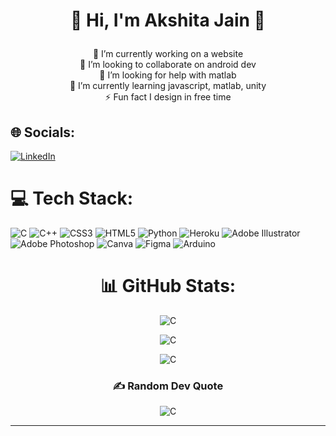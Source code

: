 # <p align = "center">💫 Hi, I'm Akshita Jain 💫<align>
<p align = "center">
🔭 I’m currently working on a website<br>👯 I’m looking to collaborate on android dev<br>🤝 I’m looking for help with matlab<br>🌱 I’m currently learning javascript, matlab, unity<br>⚡ Fun fact I design in free time

<align>
  
## 🌐 Socials:
[![LinkedIn](https://img.shields.io/badge/LinkedIn-%230077B5.svg?logo=linkedin&logoColor=white)](https://linkedin.com/in/Akshitaj25) 

# 💻 Tech Stack:
![C](https://img.shields.io/badge/c-%2300599C.svg?style=plastic&logo=c&logoColor=white) ![C++](https://img.shields.io/badge/c++-%2300599C.svg?style=plastic&logo=c%2B%2B&logoColor=white) ![CSS3](https://img.shields.io/badge/css3-%231572B6.svg?style=plastic&logo=css3&logoColor=white) ![HTML5](https://img.shields.io/badge/html5-%23E34F26.svg?style=plastic&logo=html5&logoColor=white) ![Python](https://img.shields.io/badge/python-3670A0?style=plastic&logo=python&logoColor=ffdd54) ![Heroku](https://img.shields.io/badge/heroku-%23430098.svg?style=plastic&logo=heroku&logoColor=white) ![Adobe Illustrator](https://img.shields.io/badge/adobeillustrator-%23FF9A00.svg?style=plastic&logo=adobeillustrator&logoColor=white) ![Adobe Photoshop](https://img.shields.io/badge/adobephotoshop-%2331A8FF.svg?style=plastic&logo=adobephotoshop&logoColor=white) ![Canva](https://img.shields.io/badge/Canva-%2300C4CC.svg?style=plastic&logo=Canva&logoColor=white) 	![Figma](https://img.shields.io/badge/figma-%23F24E1E.svg?style=plastic&logo=figma&logoColor=white) ![Arduino](https://img.shields.io/badge/-Arduino-00979D?style=plastic&logo=Arduino&logoColor=white)

<div align = "center">
  
# 📊 GitHub Stats:
![C](https://github-readme-stats.vercel.app/api?username=Akshitaj25&theme=monokai&hide_border=false&include_all_commits=true&count_private=true&height=100&width=200&layout=compact)

![C](https://github-readme-streak-stats.herokuapp.com/?user=Akshitaj25&theme=monokai&&height=50&width=100&layout=compact&hide_border=false)<br/>
  
![C](https://github-readme-stats.vercel.app/api/top-langs/?username=Akshitaj25&theme=monokai&hide_border=false&include_all_commits=true&count_private=true&layout=compact)
### <p align = "center" > ✍️ Random Dev Quote  <align>
![C](https://quotes-github-readme.vercel.app/api?type=horizontal&theme=radical)
  
---
</div>


